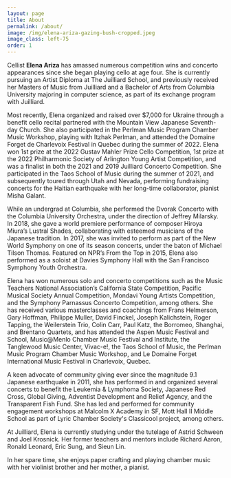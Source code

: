 ```yaml
---
layout: page
title: About
permalink: /about/
image: /img/elena-ariza-gazing-bush-cropped.jpeg
image_class: left-75
order: 1
---
```


<!-- <img class="float-left" height="300px" width="246.58px" src="/img/Elena-Ariza-small.jpeg"> -->

Cellist <b>Elena Ariza</b> has amassed numerous competition wins and concerto appearances since she began playing cello at age four. She is currently pursuing an Artist Diploma at The Juilliard School, and previously received her Masters of Music from Juilliard and a Bachelor of Arts from Columbia University majoring in computer science, as part of its exchange program with Juilliard. 

Most recently, Elena organized and raised over $7,000 for Ukraine through a benefit cello recital partnered with the Mountain View Japanese Seventh-day Church. She also participated in the Perlman Music Program Chamber Music Workshop, playing with Itzhak Perlman, and attended the Domaine Forget de Charlevoix Festival in Quebec during the summer of 2022. Elena won 1st prize at the 2022 Gustav Mahler Prize Cello Competition, 1st prize at the 2022 Philharmonic Society of Arlington Young Artist Competition, and was a finalist in both the 2021 and 2019 Juilliard Concerto Competition. She participated in the Taos School of Music during the summer of 2021, and subsequently toured through Utah and Nevada, performing fundraising concerts for the Haitian earthquake with her long-time collaborator, pianist Misha Galant. 

While an undergrad at Columbia, she performed the Dvorak Concerto with the Columbia University Orchestra, under the direction of Jeffrey Milarsky. In 2018, she gave a world premiere performance of composer Hiroya Miura’s Lustral Shades, collaborating with esteemed musicians of the Japanese tradition. In 2017, she was invited to perform as part of the New World Symphony on one of its season concerts, under the baton of Michael Tilson Thomas. Featured on NPR’s From the Top in 2015, Elena also performed as a soloist at Davies Symphony Hall with the San Francisco Symphony Youth Orchestra. 

Elena has won numerous solo and concerto competitions such as the Music Teachers National Association’s California State Competition, Pacific Musical Society Annual Competition, Mondavi Young Artists Competition, and the Symphony Parnassus Concerto Competition, among others. She has received various masterclasses and coachings from Frans Helmerson, Gary Hoffman, Philippe Muller, David Finckel, Joseph Kalichstein, Roger Tapping, the Weilerstein Trio, Colin Carr, Paul Katz, the Borromeo, Shanghai, and Brentano Quartets, and has attended the Aspen Music Festival and School, Music@Menlo Chamber Music Festival and Institute, the Tanglewood Music Center, Vivac-e!, the Taos School of Music, the Perlman Music Program Chamber Music Workshop, and Le Domaine Forget International Music Festival in Charlevoix, Quebec.

A keen advocate of community giving ever since the magnitude 9.1 Japanese earthquake in 2011, she has performed in and organized several concerts to benefit the Leukemia & Lymphoma Society, Japanese Red Cross, Global Giving, Adventist Development and Relief Agency, and the Transparent Fish Fund. She has led and performed for community engagement workshops at Malcolm X Academy in SF, Mott Hall II Middle School as part of Lyric Chamber Society's Classicool project, among others.

At Juilliard, Elena is currently studying under the tutelage of Astrid Schween and Joel Krosnick. Her former teachers and mentors include Richard Aaron, Ronald Leonard, Eric Sung, and Sieun Lin. 

In her spare time, she enjoys paper crafting and playing chamber music with her violinist brother and her mother, a pianist. 